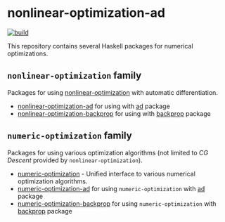 # nonlinear-optimization-ad

[![build](https://github.com/msakai/nonlinear-optimization-ad/actions/workflows/build.yaml/badge.svg)](https://github.com/msakai/nonlinear-optimization-ad/actions/workflows/build.yaml)

This repository contains several Haskell packages for numerical optimizations.

## `nonlinear-optimization` family

Packages for using [nonlinear-optimization](https://hackage.haskell.org/package/nonlinear-optimization)
with automatic differentiation.

* [nonlinear-optimization-ad](nonlinear-optimization-ad/) for using with [ad](https://hackage.haskell.org/package/ad) package
* [nonlinear-optimization-backprop](nonlinear-optimization-backprop/) for using with [backprop](https://hackage.haskell.org/package/backprop) package

## `numeric-optimization` family

Packages for using various optimization algorithms (not limited to *CG Descent* provided by  `nonlinear-optimization`).

* [numeric-optimization](numeric-optimization/) - Unified interface to various numerical optimization algorithms.
* [numeric-optimization-ad](numeric-optimization-ad/) for using `numeric-optimization` with [ad](https://hackage.haskell.org/package/ad) package
* [numeric-optimization-backprop](numeric-optimization-backprop/) for using `numeric-optimization` with [backprop](https://hackage.haskell.org/package/backprop) package
